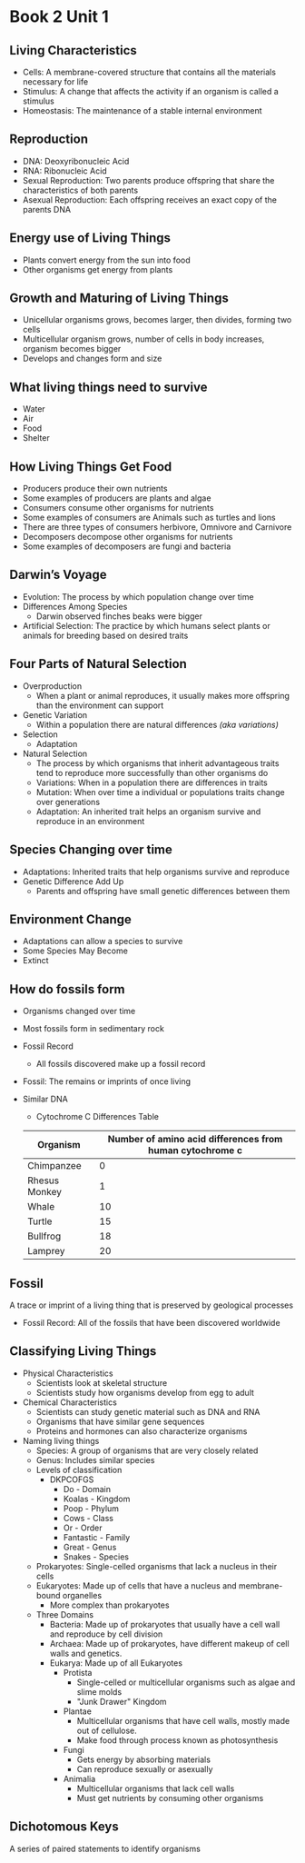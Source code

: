 # Book 2 Unit 1

## Living Characteristics
- Cells: A membrane-covered structure that contains all the materials necessary for life
- Stimulus: A change that affects the activity if an organism is called a stimulus
- Homeostasis: The maintenance of a stable internal environment
## Reproduction
- DNA: Deoxyribonucleic Acid
- RNA: Ribonucleic Acid
- Sexual Reproduction: Two parents produce offspring that share the characteristics of both parents
- Asexual Reproduction: Each offspring receives an exact copy of the parents DNA
## Energy use of Living Things
- Plants convert energy from the sun into food
- Other organisms get energy from plants
## Growth and Maturing of Living Things
- Unicellular organisms grows, becomes larger, then divides, forming two cells
- Multicellular organism grows, number of cells in body increases, organism becomes bigger
- Develops and changes form and size
## What living things need to survive
- Water
- Air
- Food
- Shelter
## How Living Things Get Food
- Producers produce their own nutrients
- Some examples of producers are plants and algae
- Consumers consume other organisms for nutrients
- Some examples of consumers are Animals such as turtles and lions
- There are three types of consumers herbivore, Omnivore and Carnivore
- Decomposers decompose other organisms for nutrients
- Some examples of decomposers are fungi and bacteria
## Darwin’s Voyage
- Evolution: The process by which population change over time
- Differences Among Species
    - Darwin observed finches beaks were bigger
- Artificial Selection: The practice by which humans select plants or animals for breeding based on desired traits
## Four Parts of Natural Selection
- Overproduction
    - When a plant or animal reproduces, it usually makes more offspring than the environment can support
- Genetic Variation
    - Within a population there are natural differences *(aka variations)*
- Selection
    - Adaptation
- Natural Selection
    - The process by which organisms that inherit advantageous traits tend to reproduce more successfully than other organisms do
    - Variations: When in a population there are differences in traits
    - Mutation: When over time a individual or populations traits change over generations
    - Adaptation: An inherited trait helps an organism survive and reproduce in an environment
## Species Changing over time
- Adaptations: Inherited traits that help organisms survive and reproduce
- Genetic Difference Add Up
    - Parents and offspring have small genetic differences between them
## Environment Change
- Adaptations can allow a species to survive
- Some Species May Become
- Extinct

## How do fossils form
- Organisms changed over time
- Most fossils form in sedimentary rock
- Fossil Record
    - All fossils discovered make up a fossil record
- Fossil: The remains or imprints of once living
- Similar DNA
    - Cytochrome C Differences Table

    | Organism      | Number of amino acid differences from human cytochrome c |
    |---------------|----------------------------------------------------------|
    | Chimpanzee    | 0                                                        |
    | Rhesus Monkey | 1                                                        |
    | Whale         | 10                                                       |
    | Turtle        | 15                                                       |
    | Bullfrog      | 18                                                       |
    | Lamprey       | 20                                                       |

## Fossil
A trace or imprint of a living thing that is preserved by geological processes
- Fossil Record: All of the fossils that have been discovered worldwide

## Classifying Living Things
- Physical Characteristics
    - Scientists look at skeletal structure
    - Scientists study how organisms develop from egg to adult
- Chemical Characteristics
    - Scientists can study genetic material such as DNA and RNA
    - Organisms that have similar gene sequences
    - Proteins and hormones can also characterize organisms
- Naming living things
    - Species: A group of organisms that are very closely related
    - Genus: Includes similar species
    - Levels of classification
        - DKPCOFGS
            - Do - Domain
            - Koalas - Kingdom
            - Poop - Phylum
            - Cows - Class
            - Or - Order
            - Fantastic - Family
            - Great - Genus
            - Snakes - Species
    - Prokaryotes: Single-celled organisms that lack a nucleus in their cells
    - Eukaryotes: Made up of cells that have a nucleus and membrane-bound organelles
        - More complex than prokaryotes
    - Three Domains
        - Bacteria: Made up of prokaryotes that usually have a cell wall and reproduce by cell division
        - Archaea: Made up of prokaryotes, have different makeup of cell walls and genetics.
        - Eukarya: Made up of all Eukaryotes
            - Protista
                - Single-celled or multicellular organisms such as algae and slime molds
                - "Junk Drawer" Kingdom
            - Plantae
                - Multicellular organisms that have cell walls, mostly made out of cellulose.
                - Make food through process known as photosynthesis
            - Fungi
                - Gets energy by absorbing materials
                - Can reproduce sexually or asexually
            - Animalia
                - Multicellular organisms that lack cell walls
                - Must get nutrients by consuming other organisms
## Dichotomous Keys
A series of paired statements to identify organisms
